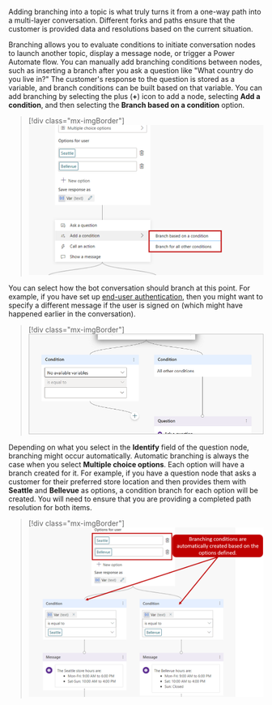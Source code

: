 Adding branching into a topic is what truly turns it from a one-way path into a multi-layer conversation. Different forks and paths ensure that the customer is provided data and resolutions based on the current situation.

Branching allows you to evaluate conditions to initiate conversation nodes to launch another topic, display a message node, or trigger a Power Automate flow. You can manually add branching conditions between nodes, such as inserting a branch after you ask a question like "What country do you live in?" The customer's response to the question is stored as a variable, and branch conditions can be built based on that variable. You can add branching by selecting the plus (**+**) icon to add a node, selecting **Add a condition**, and then selecting the **Branch based on a condition** option.

> [!div class="mx-imgBorder"]
> [![Add a condition, either for a branch based on a condition or for all other conditions.](../media/3-1.png)](../media/3-1.png#lightbox)

You can select how the bot conversation should branch at this point. For example, if you have set up [end-user authentication](https://docs.microsoft.com/power-virtual-agents/advanced-end-user-authentication/?azure-portal=true), then you might want to specify a different message if the user is signed on (which might have happened earlier in the conversation).

> [!div class="mx-imgBorder"]
> [![Choose a variable](../media/3-1-1.png)](../media/3-1-1.png#lightbox)

Depending on what you select in the **Identify** field of the question node, branching might occur automatically. Automatic branching is always the case when you select **Multiple choice options**. Each option will have a branch created for it. For example, if you have a question node that asks a customer for their preferred store location and then provides them with **Seattle** and **Bellevue** as options, a condition branch for each option will be created. You will need to ensure that you are providing a completed path resolution for both items.

> [!div class="mx-imgBorder"]
> [![Branching conditions are automatically created based on the options defined.](../media/3-2.png)](../media/3-2.png#lightbox)
